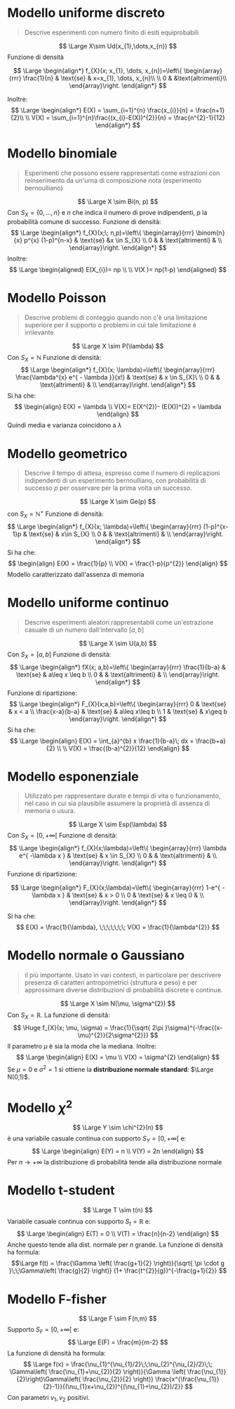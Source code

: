 # Modello uniforme discreto 

> Descrive esperimenti con numero finito di esiti equiprobabili

$$
\Large X\sim Ud(x_{1},\dots,x_{n})
$$
Funzione di densità

$$
\Large
\begin{align*}
    f_{X}(x; x_{1}, \dots, x_{n})=\left\{
    \begin{array}{rrr}
     \frac{1}{n} & \text{se} & x=x_{1}, \dots, x_{n}\\ \\
     0 & &\text{altrimenti}\\
    \end{array}\right.
\end{align*}
$$

Inoltre: 
$$
\Large
\begin{align*}
E(X) = \sum_{i=1}^{n} \frac{x_{i}}{n} = \frac{n+1}{2}\\ \\
V(X) = \sum_{i=1}^{n}\frac{(x_{i}-E(X))^{2}}{n} = \frac{n^{2}-1}{12}
\end{align*}
$$
# Modello binomiale 
> Esperimenti che possono essere rappresentati come estrazioni con reinserimento da un'urna di composizione nota (esperimento bernoulliano)

$$
\Large
X \sim Bi(n, p) 
$$
Con $S_{X}=\{0, \dots, n\}$ e $n$ che indica il numero di prove indipendenti, $p$ la probabilità comune di successo. 
Funzione di densità: 
$$
\Large
\begin{align*}
 f_{X}(x;\; n,p)=\left\{
 \begin{array}{rrr} 
 \binom{n}{x} p^{x} (1-p)^{n-x}  & \text{se} &x \in S_{X} \\ 
 0 & & \text{altrimenti} & \\ 
    \end{array}\right. 
 \end{align*}
$$
Inoltre: 
$$
\Large
\begin{aligned}
E(X_{i})= np \\ \\
V(X )= np(1-p)
\end{aligned}
$$

# Modello Poisson
> Descrive problemi di conteggio quando non c'è una limitazione superiore per il supporto o problemi in cui tale limitazione è irrilevante. 

$$
\Large
X \sim P(\lambda)
$$
Con $S_{X} = \mathbb{N}$
Funzione di densità: 
$$
\Large
\begin{align*}
 f_{X}(x; \lambda)=\left\{
 \begin{array}{rrr} 
 \frac{\lambda^{x} e^{ - \lambda }}{x!} & \text{se} & x \in S_{X}\ \\ 
 0 & & \text{altrimenti} & \\ 
    \end{array}\right. 
 \end{align*}
$$
Si ha che: 
$$
\begin{align}
 E(X) = \lambda \\
V(X)= E(X^{2})- (E(X))^{2} = \lambda
\end{align}
$$
Quindi media e varianza coincidono a $\lambda$

# Modello geometrico 
> Descrive il tempo di attesa, espresso come il numero di replicazioni indipendenti di un esperimento bernoulliano, con probabilità di successo $p$ per osservare per la prima volta un successo. 

$$
\Large
X \sim Ge(p)
$$
con $S_{X} = \mathbb{N}^+$ 
Funzione di densità: 
$$
\Large
\begin{align*}
 f_{X}(x; \lambda)=\left\{
 \begin{array}{rrr} 
 (1-p)^{x-1}p & \text{se} & x\in S_{X} \\ 
 0 & & \text{altrimenti} & \\ 
    \end{array}\right. 
 \end{align*}
$$
Si ha che: 
$$
\begin{align}
E(X) = \frac{1}{p}  \\
V(X) =  \frac{1-p}{p^{2}}
\end{align}
$$
Modello caratterizzato dall'assenza di memoria

# Modello uniforme continuo 
> Descrive esperimenti aleatori rappresentabili come un'estrazione casuale di un numero dall'intervallo $[a,b]$

$$
\Large
X \sim U(a,b)
$$
Con $S_{X} = [a,b]$
Funzione di densità: 
$$
\Large
\begin{align*}
 fX(x; a,b)=\left\{
 \begin{array}{rrr} 
 \frac{1}{b-a} & \text{se} & a\leq x \leq b \\ 
 0 & & \text{altrimenti} & \\ 
    \end{array}\right. 
 \end{align*}
$$
Funzione di ripartizione: 
$$
\Large
\begin{align*}
 F_{X}(x;a,b)=\left\{
 \begin{array}{rrr} 
 0 & \text{se} & x < a \\ 
 \frac{x-a}{b-a} & \text{se} & a\leq x\leq b \\ 
 1 & \text{se} & x\geq b 
    \end{array}\right. 
 \end{align*}
$$
Si ha che: 
$$
\Large
\begin{align}
E(X) = \int_{a}^{b} x \frac{1}{b-a}\; dx = \frac{b+a}{2}  \\ \\
V(X) = \frac{(b-a)^{2}}{12}
\end{align}
$$
# Modello esponenziale 
> Utilizzato per rappresentare durate e tempi di vita o funzionamento, nel caso in cui sia plausibile assumere la proprietà di assenza di memoria o usura. 

$$
\Large
X \sim Esp(\lambda)
$$
Con $S_{X} = [0, +\infty[$
Funzione di densità: 
$$
\Large
\begin{align*}
 f_{X}(x;\lambda)=\left\{
 \begin{array}{rrr} 
 \lambda e^{ -\lambda x } & \text{se} & x \in S_{X} \\ 
 0 & & \text{altrimenti} & \\ 
    \end{array}\right. 
 \end{align*}
$$
Funzione di ripartizione: 

$$
\Large
\begin{align*}
 F_{X}(x;\lambda)=\left\{
 \begin{array}{rrr} 
 1-e^{ -\lambda x } & \text{se} & x > 0 \\ 
 0 &  \text{se}  & x \leq 0 & \\ 
    \end{array}\right. 
 \end{align*}
$$

Si ha che: 
$$
E(X) = \frac{1}{\lambda}, \;\;\;\;\;\;\; V(X) = \frac{1}{\lambda^{2}}
$$
# Modello normale o Gaussiano
> il più importante. Usato in vari contesti, in particolare per descrivere presenza di caratteri antropometrici (struttura e peso) e per approssimare diverse distribuzioni di probabilità discrete e continue. 

$$
\Large
X \sim N(\mu, \sigma^{2})
$$
Con $S_{X}=\mathbb{R}$. La funzione di densità: 
$$ \Huge
f_{X}(x; \mu, \sigma) =  \frac{1}{\sqrt{ 2\pi }\sigma}^{-\frac{(x-\mu)^{2}}{2\sigma^{2}}} 
$$
Il parametro $\mu$ è sia la moda che la mediana. Inoltre: 
$$
\Large
\begin{align}
E(X) = \mu \\ 
V(X) = \sigma^{2}
\end{align}   
$$
Se $\mu = 0$ e $\sigma^{2}=1$ si ottiene la **distribuzione normale standard**: $\Large N(0,1)$. 

# Modello $\chi^{2}$
$$
\Large
Y \sim \chi^{2}(n)
$$
è una variabile casuale continua con supporto $S_{Y} = [0, +\infty[$ e: 
$$
\Large
\begin{align}
E(Y) = n \\
V(Y) = 2n
\end{align}
$$
Per $n \to +\infty$ la distribuzione di probabilità tende alla distribuzione normale

# Modello t-student
$$
\Large
T \sim t(n)
$$
Variabile casuale continua con supporto $S_{t} = \mathbb{R}$ e: 
$$
\Large
\begin{align}
E(T) = 0 \\
V(T) = \frac{n}{n-2}
\end{align}
$$
Anche questo tende alla dist. normale per $n$ grande. 
La funzione di densità ha formula: 
$$\Large
f(t) = \frac{\Gamma \left( \frac{g+1}{2} \right)}{\sqrt{ \pi \cdot g }\;\;\Gamma\left( \frac{g}{2} \right)} (1+ \frac{t^{2}}{g})^{-\frac{g+1}{2}}
$$


# Modello F-fisher
$$
\Large
F \sim F(n,m)
$$
Supporto $S_{F} = [0, +\infty[$ e: 
$$
\Large
E(F) = \frac{m}{m-2}
$$
La funzione di densità ha formula: 
$$
\Large
f(x) = \frac{\nu_{1}^{\nu_{1}/2}\;\;\nu_{2}^{\nu_{2}/2}\;\; \Gamma\left( \frac{\nu_{1}+\nu_{2}}{2} \right)}{\Gamma \left( \frac{\nu_{1}}{2}\right)\Gamma\left( \frac{\nu_{2}}{2} \right)} \frac{x^{\frac{\nu_{1}}{2}-1}}{(\nu_{1}x+\nu_{2})^{(\nu_{1}+\nu_{2})/2}}
$$
Con parametri $\nu_{1}, \nu_{2}$ positivi. 

